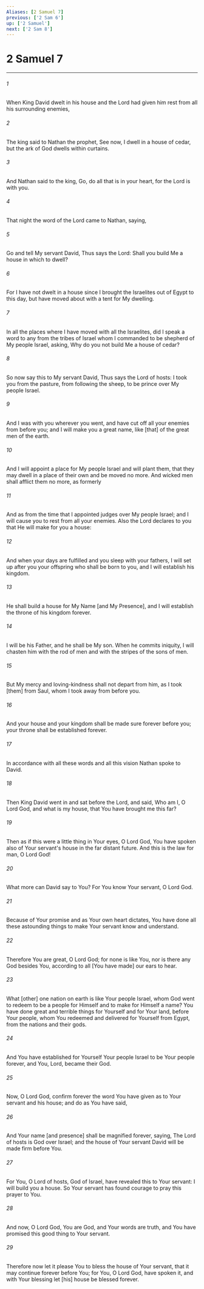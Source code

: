 ```yaml
---
Aliases: [2 Samuel 7]
previous: ['2 Sam 6']
up: ['2 Samuel']
next: ['2 Sam 8']
---
```

# 2 Samuel 7

***

###### 1 

When King David dwelt in his house and the Lord had given him rest from all his surrounding enemies, 

###### 2 

The king said to Nathan the prophet, See now, I dwell in a house of cedar, but the ark of God dwells within curtains. 

###### 3 

And Nathan said to the king, Go, do all that is in your heart, for the Lord is with you. 

###### 4 

That night the word of the Lord came to Nathan, saying, 

###### 5 

Go and tell My servant David, Thus says the Lord: Shall you build Me a house in which to dwell? 

###### 6 

For I have not dwelt in a house since I brought the Israelites out of Egypt to this day, but have moved about with a tent for My dwelling. 

###### 7 

In all the places where I have moved with all the Israelites, did I speak a word to any from the tribes of Israel whom I commanded to be shepherd of My people Israel, asking, Why do you not build Me a house of cedar? 

###### 8 

So now say this to My servant David, Thus says the Lord of hosts: I took you from the pasture, from following the sheep, to be prince over My people Israel. 

###### 9 

And I was with you wherever you went, and have cut off all your enemies from before you; and I will make you a great name, like [that] of the great men of the earth. 

###### 10 

And I will appoint a place for My people Israel and will plant them, that they may dwell in a place of their own and be moved no more. And wicked men shall afflict them no more, as formerly 

###### 11 

And as from the time that I appointed judges over My people Israel; and I will cause you to rest from all your enemies. Also the Lord declares to you that He will make for you a house: 

###### 12 

And when your days are fulfilled and you sleep with your fathers, I will set up after you your offspring who shall be born to you, and I will establish his kingdom. 

###### 13 

He shall build a house for My Name [and My Presence], and I will establish the throne of his kingdom forever. 

###### 14 

I will be his Father, and he shall be My son. When he commits iniquity, I will chasten him with the rod of men and with the stripes of the sons of men. 

###### 15 

But My mercy and loving-kindness shall not depart from him, as I took [them] from Saul, whom I took away from before you. 

###### 16 

And your house and your kingdom shall be made sure forever before you; your throne shall be established forever. 

###### 17 

In accordance with all these words and all this vision Nathan spoke to David. 

###### 18 

Then King David went in and sat before the Lord, and said, Who am I, O Lord God, and what is my house, that You have brought me this far? 

###### 19 

Then as if this were a little thing in Your eyes, O Lord God, You have spoken also of Your servant's house in the far distant future. And this is the law for man, O Lord God! 

###### 20 

What more can David say to You? For You know Your servant, O Lord God. 

###### 21 

Because of Your promise and as Your own heart dictates, You have done all these astounding things to make Your servant know and understand. 

###### 22 

Therefore You are great, O Lord God; for none is like You, nor is there any God besides You, according to all [You have made] our ears to hear. 

###### 23 

What [other] one nation on earth is like Your people Israel, whom God went to redeem to be a people for Himself and to make for Himself a name? You have done great and terrible things for Yourself and for Your land, before Your people, whom You redeemed and delivered for Yourself from Egypt, from the nations and their gods. 

###### 24 

And You have established for Yourself Your people Israel to be Your people forever, and You, Lord, became their God. 

###### 25 

Now, O Lord God, confirm forever the word You have given as to Your servant and his house; and do as You have said, 

###### 26 

And Your name [and presence] shall be magnified forever, saying, The Lord of hosts is God over Israel; and the house of Your servant David will be made firm before You. 

###### 27 

For You, O Lord of hosts, God of Israel, have revealed this to Your servant: I will build you a house. So Your servant has found courage to pray this prayer to You. 

###### 28 

And now, O Lord God, You are God, and Your words are truth, and You have promised this good thing to Your servant. 

###### 29 

Therefore now let it please You to bless the house of Your servant, that it may continue forever before You; for You, O Lord God, have spoken it, and with Your blessing let [his] house be blessed forever.
